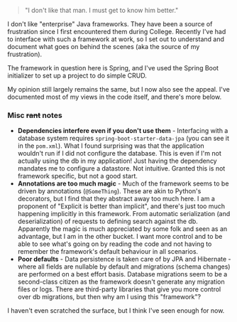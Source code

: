 > "I don't like that man. I must get to know him better."

I don't like "enterprise" Java frameworks.
They have been a source of frustration since I first encountered them during College.
Recently I've had to interface with such a framework at work, so I set out to understand and document what goes on behind the scenes (aka the source of my frustration).

The framework in question here is Spring, and I've used the Spring Boot initializer to set up a project to do simple CRUD.

My opinion still largely remains the same, but I now also see the appeal.
I've documented most of my views in the code itself, and there's more below. 

### Misc ~~rant~~ notes

- **Dependencies interfere even if you don't use them** - Interfacing with a database system requires `spring-boot-starter-data-jpa` (you can see it in the `pom.xml`).
What I found surprising was that the application wouldn't run if I did not configure the database.
This is even if I'm not actually using the db in my application!
Just having the dependency mandates me to configure a datastore. Not intuitive.
Granted this is not framework specific, but not a good start.
- **Annotations are too much magic** - Much of the framework seems to be driven by annotations (`@SomeThing`).
These are akin to Python's decorators, but I find that they abstract away too much here.
I am a proponent of "Explicit is better than implicit", and there's just too much happening implicitly in this framework.
From automatic serialization (and deserialization) of requests to defining search against the db.
Apparently the magic is much appreciated by some folk and seen as an advantage, but I am in the other bucket.
I want more control and to be able to see what's going on by reading the code and not having to remember the framework's default behaviour in all scenarios.
- **Poor defaults** - Data persistence is taken care of by JPA and Hibernate -
where all fields are nullable by default and migrations (schema changes) are performed on a best effort basis.
Database migrations seem to be a second-class citizen as the framework doesn't generate any migration files or logs.
There are third-party libraries that give you more control over db migrations, but then why am I using this "framework"?

I haven't even scratched the surface, but I think I've seen enough for now.

